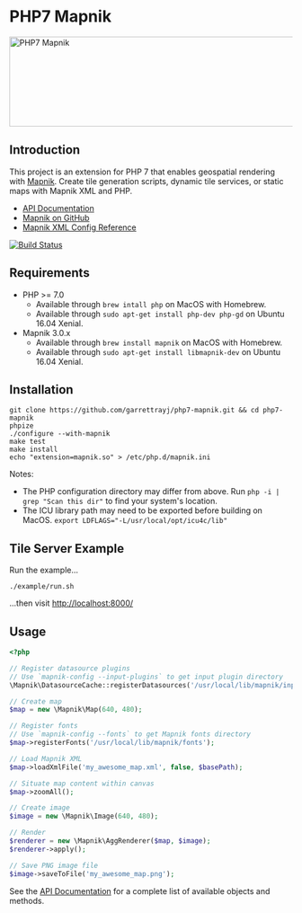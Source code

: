 PHP7 Mapnik
===========

<img src="docs/assets/header_graphic.png?raw=true" alt="PHP7 Mapnik" title="Generated by PHP7 Mapnik" width="640" height="160">

Introduction
------------

This project is an extension for PHP 7 that enables geospatial rendering with [Mapnik](http://mapnik.org/).
Create tile generation scripts, dynamic tile services, or static maps with Mapnik XML and PHP.

* [API Documentation](http://garrettrayj.github.io/php7-mapnik/api/)
* [Mapnik on GitHub](https://github.com/mapnik/mapnik)
* [Mapnik XML Config Reference](https://github.com/mapnik/mapnik/wiki/XMLConfigReference)

[![Build Status](https://travis-ci.org/garrettrayj/php7-mapnik.svg?branch=master)](https://travis-ci.org/garrettrayj/php7-mapnik)


Requirements
------------

* PHP >= 7.0
   * Available through `brew intall php` on MacOS with Homebrew.
   * Available through `sudo apt-get install php-dev php-gd` on Ubuntu 16.04 Xenial.
* Mapnik 3.0.x
    * Available through `brew install mapnik` on MacOS with Homebrew.
    * Available through `sudo apt-get install libmapnik-dev` on Ubuntu 16.04 Xenial.

Installation
------------

    git clone https://github.com/garrettrayj/php7-mapnik.git && cd php7-mapnik
    phpize
    ./configure --with-mapnik
    make test
    make install
    echo "extension=mapnik.so" > /etc/php.d/mapnik.ini

Notes: 
- The PHP configuration directory may differ from above. Run `php -i | grep "Scan this dir"` to find your system's location.
- The ICU library path may need to be exported before building on MacOS. `export LDFLAGS="-L/usr/local/opt/icu4c/lib"`

Tile Server Example
-------------------

Run the example...

    ./example/run.sh

...then visit [http://localhost:8000/](http://localhost:8000/)

Usage
-----

```php
<?php

// Register datasource plugins
// Use `mapnik-config --input-plugins` to get input plugin directory
\Mapnik\DatasourceCache::registerDatasources('/usr/local/lib/mapnik/input');

// Create map
$map = new \Mapnik\Map(640, 480);

// Register fonts
// Use `mapnik-config --fonts` to get Mapnik fonts directory
$map->registerFonts('/usr/local/lib/mapnik/fonts');

// Load Mapnik XML
$map->loadXmlFile('my_awesome_map.xml', false, $basePath);

// Situate map content within canvas
$map->zoomAll();

// Create image
$image = new \Mapnik\Image(640, 480);

// Render
$renderer = new \Mapnik\AggRenderer($map, $image);
$renderer->apply();

// Save PNG image file
$image->saveToFile('my_awesome_map.png');
```

See the [API Documentation](http://garrettrayj.github.io/php7-mapnik/api/) for a complete list of
available objects and methods.
